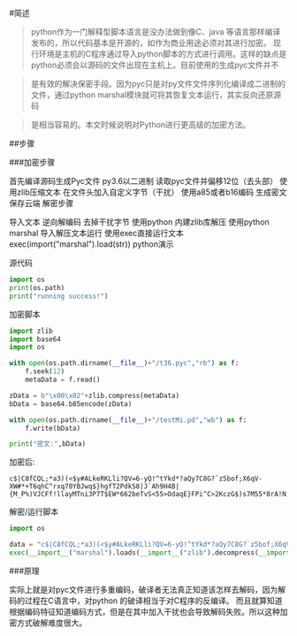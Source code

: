 #简述

>python作为一门解释型脚本语言是没办法做到像C、java 等语言那样编译发布的，所以代码基本是开源的，如作为商业用途必须对其进行加密。
现行环境是主机的C程序通过导入python脚本的方式进行调用。这样的缺点是python必须会以源码的文件出现在主机上。目前使用的生成pyc文件并不

>是有效的解决保密手段。因为pyc只是对py文件文件序列化编译成二进制的文件，通过python marshal模块就可将其恢复文本运行，其实反向还原源码

>是相当容易的。本文时候说明对Python进行更高级的加密方法。

##步骤

###加密步骤

首先编译源码生成Pyc文件
py3.6以二进制 读取pyc文件并偏移12位（去头部）
使用zlib压缩文本
在文件头加入自定义字节（干扰）
使用a85或者b16编码
生成密文保存云端
解密步骤

导入文本
逆向解编码
去掉干扰字节
使用python 内建zlib库解压
使用python marshal 导入解压文本运行
使用exec直接运行文本 exec(import("marshal").load(str))
python演示

源代码



```python
import os
print(os.path)
print("running success!")
```
加密脚本

```python
import zlib
import base64
import os

with open(os.path.dirname(__file__)+"/t36.pyc","rb") as f:
    f.seek(12)
    metaData = f.read()

zData = b"\x00\x02"+zlib.compress(metaData)
bData = base64.b85encode(zData)

with open(os.path.dirname(__file__)+"/testMi.pd","wb") as f:
    f.write(bData)

print("密文:",bData)
```

加密后:
```text
c$|C8fCQL;*a3)(<$y#ALkeRKLli?QV=6-yQ!^tYkd*?aQy7C8G?`z5bof;X6qV-XW#*+T6qhC^rxq70YBJwq$}hgfT2PdkS8|J`Ah9H4B|{M_P%)VJCFf!llayMTni3P7T$EW*662beTvS<55>OdaqE}FPi^C>2KczG$)s7M55*8rA!N|n~0L5P^a{
```

解密/运行脚本
```python
import os

data = "c$|C8fCQL;*a3)(<$y#ALkeRKLli?QV=6-yQ!^tYkd*?aQy7C8G?`z5bof;X6qV-XW#*+T6qhC^rxq70YBJwq$}hgfT2PdkS8|J`Ah9H4B|{M_P%)VJCFf!llayMTni3P7T$EW*662beTvS<55>OdaqE}FPi^C>2KczG$)s7M55*8rA!N|n~0L5P^a{"
exec(__import__("marshal").loads(__import__("zlib").decompress(__import__("base64").b85decode(data)[2:])))
```

###原理

实际上就是对pyc文件进行多重编码，破译者无法真正知道该怎样去解码，因为解码的过程在C语言中，对python 的破译相当于对C程序的反编译。
而且就算知道根据编码特征知道编码方式，但是在其中加入干扰也会导致解码失败。所以这种加密方式破解难度很大。